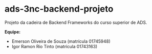 # ads-3nc-backend-projeto
Projeto da cadeira de Backend Frameworks do curso superior de ADS.

**Equipe:**
- Emerson Oliveira de Souza (matrícula 01745948)
- Igor Ramon Rio Tinto (matrícula 01743163)
